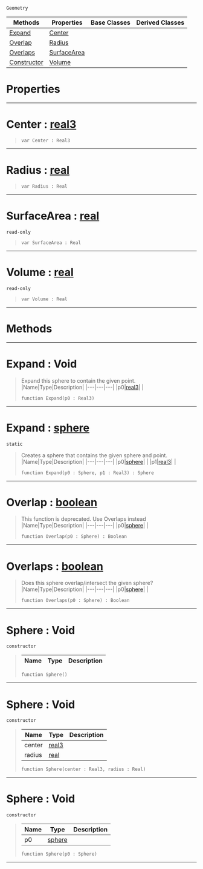  `Geometry`

|Methods|Properties|Base Classes|Derived Classes|
|---|---|---|---|
|[ Expand](https://github.com/ZilchEngine/ZilchDocs/blob/master/code_reference/class_reference/sphere.md#expand-void)|[ Center](https://github.com/ZilchEngine/ZilchDocs/blob/master/code_reference/class_reference/sphere.md#center-zilch-engine-docum)| | |
|[ Overlap](https://github.com/ZilchEngine/ZilchDocs/blob/master/code_reference/class_reference/sphere.md#overlap-zilch-engine-docu)|[ Radius](https://github.com/ZilchEngine/ZilchDocs/blob/master/code_reference/class_reference/sphere.md#radius-zilch-engine-docum)| | |
|[ Overlaps](https://github.com/ZilchEngine/ZilchDocs/blob/master/code_reference/class_reference/sphere.md#overlaps-zilch-engine-doc)|[ SurfaceArea](https://github.com/ZilchEngine/ZilchDocs/blob/master/code_reference/class_reference/sphere.md#surfacearea-zilch-engine)| | |
|[ Constructor](https://github.com/ZilchEngine/ZilchDocs/blob/master/code_reference/class_reference/sphere.md#sphere-void)|[ Volume](https://github.com/ZilchEngine/ZilchDocs/blob/master/code_reference/class_reference/sphere.md#volume-zilch-engine-docum)| | |


 #  Properties


---  
 #  Center : [real3](https://github.com/ZilchEngine/ZilchDocs/blob/master/code_reference/nada_base_types/real3.md)

> 
> ``` lang=cpp, name=Nada
> var Center : Real3


---  
 #  Radius : [real](https://github.com/ZilchEngine/ZilchDocs/blob/master/code_reference/nada_base_types/real.md)

> 
> ``` lang=cpp, name=Nada
> var Radius : Real


---  
 #  SurfaceArea : [real](https://github.com/ZilchEngine/ZilchDocs/blob/master/code_reference/nada_base_types/real.md)

 `read-only`

> 
> ``` lang=cpp, name=Nada
> var SurfaceArea : Real


---  
 #  Volume : [real](https://github.com/ZilchEngine/ZilchDocs/blob/master/code_reference/nada_base_types/real.md)

 `read-only`

> 
> ``` lang=cpp, name=Nada
> var Volume : Real


---  
 #  Methods


---  
 #  Expand : Void

> Expand this sphere to contain the given point.
> |Name|Type|Description|
> |---|---|---|
> |p0|[real3](https://github.com/ZilchEngine/ZilchDocs/blob/master/code_reference/nada_base_types/real3.md)| |
> ``` lang=cpp, name=Nada
> function Expand(p0 : Real3)
> ``` 


---  
 #  Expand : [sphere](https://github.com/ZilchEngine/ZilchDocs/blob/master/code_reference/class_reference/sphere.md)

 `static`

> Creates a sphere that contains the given sphere and point.
> |Name|Type|Description|
> |---|---|---|
> |p0|[sphere](https://github.com/ZilchEngine/ZilchDocs/blob/master/code_reference/class_reference/sphere.md)| |
> |p1|[real3](https://github.com/ZilchEngine/ZilchDocs/blob/master/code_reference/nada_base_types/real3.md)| |
> ``` lang=cpp, name=Nada
> function Expand(p0 : Sphere, p1 : Real3) : Sphere
> ``` 


---  
 #  Overlap : [boolean](https://github.com/ZilchEngine/ZilchDocs/blob/master/code_reference/nada_base_types/boolean.md)

> This function is deprecated. Use Overlaps instead
> |Name|Type|Description|
> |---|---|---|
> |p0|[sphere](https://github.com/ZilchEngine/ZilchDocs/blob/master/code_reference/class_reference/sphere.md)| |
> ``` lang=cpp, name=Nada
> function Overlap(p0 : Sphere) : Boolean
> ``` 


---  
 #  Overlaps : [boolean](https://github.com/ZilchEngine/ZilchDocs/blob/master/code_reference/nada_base_types/boolean.md)

> Does this sphere overlap/intersect the given sphere?
> |Name|Type|Description|
> |---|---|---|
> |p0|[sphere](https://github.com/ZilchEngine/ZilchDocs/blob/master/code_reference/class_reference/sphere.md)| |
> ``` lang=cpp, name=Nada
> function Overlaps(p0 : Sphere) : Boolean
> ``` 


---  
 #  Sphere : Void

 `constructor`

> 
> |Name|Type|Description|
> |---|---|---|
> ``` lang=cpp, name=Nada
> function Sphere()
> ``` 


---  
 #  Sphere : Void

 `constructor`

> 
> |Name|Type|Description|
> |---|---|---|
> |center|[real3](https://github.com/ZilchEngine/ZilchDocs/blob/master/code_reference/nada_base_types/real3.md)| |
> |radius|[real](https://github.com/ZilchEngine/ZilchDocs/blob/master/code_reference/nada_base_types/real.md)| |
> ``` lang=cpp, name=Nada
> function Sphere(center : Real3, radius : Real)
> ``` 


---  
 #  Sphere : Void

 `constructor`

> 
> |Name|Type|Description|
> |---|---|---|
> |p0|[sphere](https://github.com/ZilchEngine/ZilchDocs/blob/master/code_reference/class_reference/sphere.md)| |
> ``` lang=cpp, name=Nada
> function Sphere(p0 : Sphere)
> ``` 


---  
 

 
